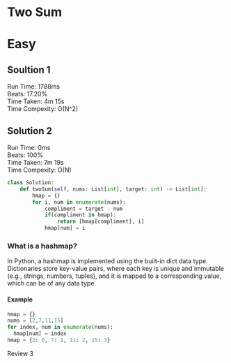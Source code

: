 Two Sum
=========
# Easy
## Soultion 1 
Run Time: 1788ms  
Beats: 17.20%  
Time Taken: 4m 15s  
Time Compexity: O(N^2)  
  
## Solution 2
Run Time: 0ms   
Beats: 100%   
Time Taken: 7m 19s   
Time Compexity: O(N)     

```python
class Solution:
    def twoSum(self, nums: List[int], target: int) -> List[int]:
        hmap = {}
        for i, num in enumerate(nums):
            compliment = target - num
            if(compliment in hmap):
                return [hmap[compliment], i]
            hmap[num] = i
```

### What is a hashmap?
In Python, a hashmap is implemented using the built-in dict data type. Dictionaries store key-value pairs, where each key is unique and immutable (e.g., strings, numbers, tuples), and it is mapped to a corresponding value, which can be of any data type.        
#### Example
``` python
hmap = {}
nums = [2,7,11,15]
for index, num in enumerate(nums):
  hmap[num] = index 
hmap = {2: 0, 7: 1, 11: 2, 15: 3}
```
Review 3


